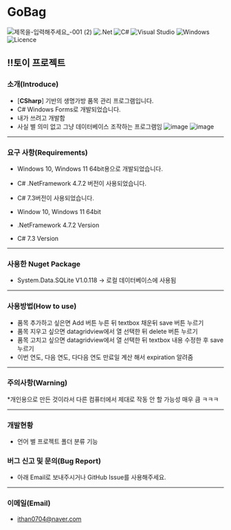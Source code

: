 # GoBag
![제목을-입력해주세요_-001 (2)](https://github.com/user-attachments/assets/aba45ed0-c572-4872-b5e8-5d7a3b363687)
![.Net](https://img.shields.io/badge/.NET_Framework_4.7.2-5C2D91?style=for-the-badge&logo=.net&logoColor=white) 
![C#](https://img.shields.io/badge/c%23_7.3-%23239120.svg?style=for-the-badge&logo=c-sharp&logoColor=white) 
![Visual Studio](https://img.shields.io/badge/Visual%20Studio-5C2D91.svg?style=for-the-badge&logo=visual-studio&logoColor=white) 
![Windows](https://img.shields.io/badge/Windows-0078D6?style=for-the-badge&logo=windows&logoColor=white) 
![Licence](https://img.shields.io/github/license/gloomn/GoBag?style=for-the-badge)

‼️토이 프로젝트
---
### 소개(Introduce)
* [**CSharp**] 기반의 생명가방 품목 관리 프로그램입니다.
* C# Windows Forms로 개발되었습니다.
* 내가 쓰려고 개발함
* 사실 별 의미 없고 그냥 데이터베이스 조작하는 프로그램임
![image](https://github.com/user-attachments/assets/28d8cef1-f82f-4f79-9996-b88820d05016)
![image](https://github.com/user-attachments/assets/79cf290d-20d4-4975-8955-81cb19e3cd40)


---
### 요구 사항(Requirements)
* Windows 10, Windows 11 64bit용으로 개발되었습니다.
* C# .NetFramework 4.7.2 버전이 사용되었습니다.
* C# 7.3버전이 사용되었습니다.

* Window 10, Windows 11 64bit
* .NetFramework 4.7.2 Version
* C# 7.3 Version

---
### 사용한 Nuget Package
* System.Data.SQLite V1.0.118 -> 로컬 데이터베이스에 사용됨

---
### 사용방법(How to use)
* 품목 추가하고 싶은면 Add 버튼 누른 뒤 textbox 채운뒤 save 버튼 누르기
* 품목 지우고 싶으면 datagridview에서 열 선택한 뒤 delete 버튼 누르기
* 품목 고치고 싶으면 datagridview에서 열 선택한 뒤 textbox 내용 수정한 후 save 누르기
* 이번 연도, 다음 연도, 다다음 연도 만료일 계산 해서 expiration 알려줌


---
### 주의사항(Warning)
*개인용으로 만든 것이라서 다른 컴퓨터에서 제대로 작동 안 할 가능성 매우 큼 ㅋㅋㅋ

---
### 개발현황
* 언어 별 프로젝트 폴더 분류 기능

### 버그 신고 및 문의(Bug Report)
* 아래 Email로 보내주시거나 GitHub Issue를 사용해주세요.

---
### 이메일(Email)
* ithan0704@naver.com

